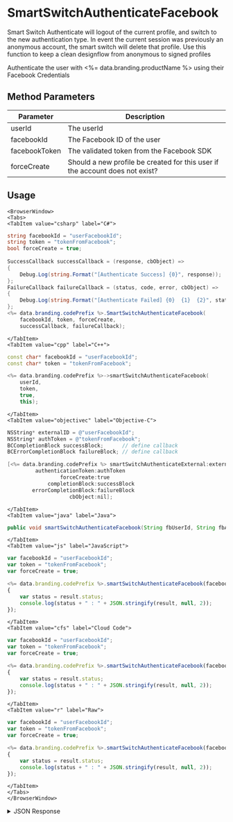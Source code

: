 # SmartSwitchAuthenticateFacebook

Smart Switch Authenticate will logout of the current profile, and switch to the new authentication type.
In event the current session was previously an anonymous account, the smart switch will delete that profile.
Use this function to keep a clean designflow from anonymous to signed profiles

Authenticate the user with <%= data.branding.productName %> using their Facebook Credentials

## Method Parameters
Parameter | Description
--------- | -----------
userId | The userId
facebookId | The Facebook ID of the user
facebookToken | The validated token from the Facebook SDK
forceCreate | Should a new profile be created for this user if the account does not exist?

## Usage

```mdx-code-block
<BrowserWindow>
<Tabs>
<TabItem value="csharp" label="C#">
```

```csharp
string facebookId = "userFacebookId";
string token = "tokenFromFacebook";
bool forceCreate = true;
    
SuccessCallback successCallback = (response, cbObject) =>
{
    Debug.Log(string.Format("[Authenticate Success] {0}", response));
};
FailureCallback failureCallback = (status, code, error, cbObject) =>
{
    Debug.Log(string.Format("[Authenticate Failed] {0}  {1}  {2}", status, code, error));
};
<%= data.branding.codePrefix %>.SmartSwitchAuthenticateFacebook(
    facebookId, token, forceCreate,
    successCallback, failureCallback);
```

```mdx-code-block
</TabItem>
<TabItem value="cpp" label="C++">
```

```cpp
const char* facebookId = "userFacebookId";
const char* token = "tokenFromFacebook";

<%= data.branding.codePrefix %>->smartSwitchAuthenticateFacebook(
    userId,
    token,
    true,
    this);
```

```mdx-code-block
</TabItem>
<TabItem value="objectivec" label="Objective-C">
```

```objectivec
NSString* externalID = @"userFacebookId";
NSString* authToken = @"tokenFromFacebook";
BCCompletionBlock successBlock;      // define callback
BCErrorCompletionBlock failureBlock; // define callback

[<%= data.branding.codePrefix %> smartSwitchAuthenticateExternal:externalID
         authenticationToken:authToken
                 forceCreate:true
             completionBlock:successBlock
        errorCompletionBlock:failureBlock
                    cbObject:nil];
```

```mdx-code-block
</TabItem>
<TabItem value="java" label="Java">
```

```java
public void smartSwitchAuthenticateFacebook(String fbUserId, String fbAuthToken, boolean forceCreate, IAuthenticationServiceCallback callback)
```

```mdx-code-block
</TabItem>
<TabItem value="js" label="JavaScript">
```

```javascript
var facebookId = "userFacebookId";
var token = "tokenFromFacebook";
var forceCreate = true;

<%= data.branding.codePrefix %>.smartSwitchAuthenticateFacebook(facebookId, token, forceCreate, result =>
{
	var status = result.status;
	console.log(status + " : " + JSON.stringify(result, null, 2));
});
```

```mdx-code-block
</TabItem>
<TabItem value="cfs" label="Cloud Code">
```

```javascript
var facebookId = "userFacebookId";
var token = "tokenFromFacebook";
var forceCreate = true;

<%= data.branding.codePrefix %>.smartSwitchAuthenticateFacebook(facebookId, token, forceCreate, result =>
{
	var status = result.status;
	console.log(status + " : " + JSON.stringify(result, null, 2));
});
```

```mdx-code-block
</TabItem>
<TabItem value="r" label="Raw">
```

```javascript
var facebookId = "userFacebookId";
var token = "tokenFromFacebook";
var forceCreate = true;

<%= data.branding.codePrefix %>.smartSwitchAuthenticateFacebook(facebookId, token, forceCreate, result =>
{
	var status = result.status;
	console.log(status + " : " + JSON.stringify(result, null, 2));
});
```

```mdx-code-block
</TabItem>
</Tabs>
</BrowserWindow>
```

<details>
<summary>JSON Response</summary>

```javascript
var facebookId = "userFacebookId";
var token = "tokenFromFacebook";
var forceCreate = true;

<%= data.branding.codePrefix %>.smartSwitchAuthenticateFacebook(facebookId, token, forceCreate, result =>
{
	var status = result.status;
	console.log(status + " : " + JSON.stringify(result, null, 2));
});
```
</details>

